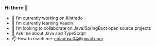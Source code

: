 ### Hi there 👋

- 🔭 I’m currently working on Kintrado
- 🌱 I’m currently learning Vaadin
- 👯 I’m looking to collaborate on Java/SpringBoot open source projects
- 💬 Ask me about Java and TypeScript
- 📫 How to reach me: eoladosu04@gmail.com



